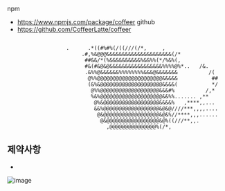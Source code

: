 npm
- https://www.npmjs.com/package/coffeer
github
- https://github.com/CoffeerLatte/coffeer


```

                   .      .*((#%#%(/((///(/*,     ,                        
                        .#,%&@@@&&&&&&&&&&&&&&&&&&&&&(/*                        
                         ##&&/*(%&&&&&&&&&&%&&%%(*/%&%(,                        
                         #&(#&@&@&&&&&&&&&&&&&&&&&%%%%@%*..   /&.               
                         .&%%@&&&&&&%%%%%%%%&&&@&&&&&&&          /(             
                          @%%@@@@@@@@@@@@@@@@@@@@@&&&&&           ##            
                          (&%&@@@@@@@@@@@@@@@@@@@@&&&&(           */            
                           @%%@@@@@@@@@@@@@@@@@@@&&&#%          /,*             
                           %&%@@@@@@@@@@@@@@@@@@@@&&%%....... ,**               
                            @%&@@@@@@@@@@@@@@@@@@&&&&%   ,****,,...             
                            &&%@@@@@@@@@@@@@@@@@@&@&@////***,,,,....            
                             @&@@@@@@@@@@@@@@@@@@&@&%//****,,,......            
                              @&@@@@@@@@@@@@@@@@@&@%((///**,,.                  
                                ,@@@@@@@@@@@@@@@%(/*,

```





제약사항
-
-










![image](https://github.com/CoffeerLatte/coffeer/assets/125641153/fd31e031-6627-4035-b15b-547120244f66)
